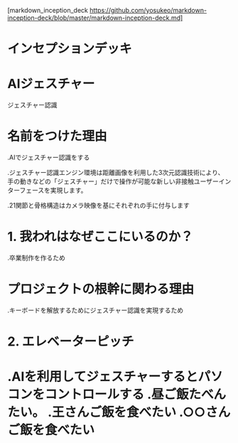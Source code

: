 [markdown_inception_deck https://github.com/yosukeo/markdown-inception-deck/blob/master/markdown-inception-deck.md]

<h1>インセプションデッキ</h1>

<h1>AIジェスチャー</h1>
ジェスチャー認識
  
<h1>名前をつけた理由</h1>

  .AIでジェスチャー認識をする
  
  .ジェスチャー認識エンジン環境は距離画像を利用した3次元認識技術により、 手の動きなどの「ジェスチャー」だけで操作が可能な新しい非接触ユーザーインターフェースを実現します。
  
  .21関節と骨格構造はカメラ映像を基にそれぞれの手に付与します
  
 <h1>1. 我われはなぜここにいるのか？</h1>
 
  .卒業制作を作るため
 
 <h1>プロジェクトの根幹に関わる理由</h1>
 
  .キーボードを解放するためにジェスチャー認識を実現するため
  
<h1>2. エレベーターピッチ<h1>
  .AIを利用してジェスチャーするとパソコンをコントロールする
  .昼ご飯たべんたい。
  .王さんご飯を食べたい
  .○○さんご飯を食べたい
